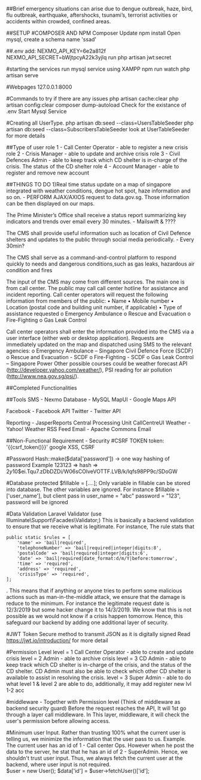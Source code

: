 ##Brief
emergency situations can arise due to dengue outbreak, haze, bird, flu outbreak, earthquake, aftershocks, tsunami’s, terrorist activities or accidents within crowded, confined areas.

##SETUP
#COMPOSER AND NPM
Composer Update
npm install
Open mysql, create a schema name 'ssad'

##.env
add:
NEXMO_API_KEY=6e2a812f
NEXMO_API_SECRET=bWjtpcyA22k3yjlq
run php artisan jwt:secret

#starting the services
run mysql service using XAMPP 
npm run watch
php artisan serve

#Webpages
127.0.0.1:8000

#Commands to try if there are any issues
php artisan cache:clear
php artisan config:clear
composer dump-autoload
Check for the existance of .env
Start Mysql Service

#Creating all UserType.
php artisan db:seed --class=UsersTableSeeder
php artisan db:seed --class=SubscribersTableSeeder
look at UserTableSeeder for more details

##Type of user
role 1 - Call Center Operator - able to register a new crisis
role 2 - Crisis Manager - able to update and archive crisis
role 3 - Civil Defences Admin - able to keep track which CD shelter is in-charge of the crisis. The status of the CD shelter
role 4 - Account Manager - able to register and remove new account


##THINGS TO DO
1)Real time status update on a map of singapore integrated with weather conditions, dengue hot spot, haze information and so on.
    - PERFORM AJAX/AXIOS request to data.gov.sg. Those information can be then displayed on our maps.

The Prime Minister’s Office shall receive a status report summarizing key indicators and trends over email every 30 minutes.
    - Mailswift & ????

The CMS shall provide useful information such as location of Civil Defence shelters and updates to the public through social media periodically.
    - Every 30min?

The CMS shall serve as a command-and-control platform to respond quickly to needs and dangerous conditions,such as gas leaks, hazardous air condition and fires

The input of the CMS may come from different sources. The main one is from call center. 
The public may call call center hotline for assistance and incident reporting. Call center operators 
will request the following information from members of the public:
    • Name
    • Mobile number
    • Location (postal code and building unit number, if applicable)
    • Type of assistance requested
        o Emergency Ambulance 
        o Rescue and Evacuation 
        o Fire-Fighting
        o Gas Leak Control

Call center operators shall enter the information provided into the CMS via a user interface (either web or desktop application). 
Requests are immediately updated on the map and dispatched using SMS to the relevant agencies:
o Emergency Ambulance – Singapore Civil Defence Force (SCDF)
o Rescue and Evacuation - SCDF
o Fire-Fighting - SCDF
o Gas Leak Control – Singapore Power
Other possible courses could be weather forecast API (http://developer.yahoo.com/weather/), PSI 
reading for air pollution (http://www.nea.gov.sg/psi/). 


##Completed Functionalities


##Tools
SMS - Nexmo
Database - MySQL
MapUI - Google Maps API

Facebook - Facebook API
Twitter - Twitter API

Reporting - JasperReports
Central Processing Unit 
CallCentreUI
Weather - Yahoo! Weather RSS Feed
Email - Apache Commons Email




##Non-Functional Requirement - Security
#CSRF TOKEN
token: '{{csrf_token()}}'
google XSS, CSRF

#Password 
Hash::make($data['password']) -> one way hashing of password 
Example
123123 => hash => $2y$10$ei.Tqu7.zDbDZDi/W06sCOlveVOTTF.LVB/k/lqfs98PP9c/SDoGW

#Database
protected $fillable = [....]; Only variable in fillable can be stored into database. The other variables are ignored.
For instance $fillable = ['user_name'], but client pass in user_name = "abc" password = "123", password will be ignored

#Data Validation
Laravel Validator (use Illuminate\Support\Facades\Validator;)
This is basically a backend validation to ensure that we receive what is legitimate. 
For instance, The rule stats that 

    public static $rules = [
        'name' => 'bail|required',
        'telephoneNumber' => 'bail|required|integer|digits:8',
        'postalCode' => 'bail|required|integer|digits:6',
        'date' => 'bail|required|date_format:d/m/Y|before:tomorrow',
        'time' => 'required',
        'address' => 'required',
        'crisisType' => 'required',
    ];
. This means that if anything or anyone tries to perform some malicious actions such as man-in-the-middle attack, we ensure that the damage is reduce to the minimum. For instance the legitimate request date is 12/3/2019 but some hacker change it to 14/3/2019. We know that this is not possible as we would not know if a crisis happen tomorrow. Hence, this safeguard our backend by adding one additional layer of security.

#JWT Token
Secure method to transmit JSON as it is digitally signed
Read https://jwt.io/introduction/ for more detail

#Permission Level
level = 1 Call Center Operator - able to create and update crisis
level = 2 Admin - able to archive crisis
level = 3 CD Admin - able to keep track which CD shelter is in-charge of the crisis, and the status of the CD shelter. 
        CD Admin must also be able to check which other CD shelter is available to assist in resolving the crisis. 
level = 3 Super Admin - able to do what level 1 & level 2 are able to do, additionally, it may add register new lvl 1-2 acc

#middleware - Together with Permission level (Think of middleware as backend security guard)
Before the request reaches the API, It will 1st go through a layer call middleware. In This layer, middleware, it will check the user's permission before allowing access.

#Minimum user Input.
Rather than trusting 100% what the current user is telling us, we minimize the information that the user pass to us.
Example. 
The current user has an id of 1 - Call center Ops. However when he post the data to the server, he stat that he has an id of 2 - SuperAdmin. Hence, we shouldn't trust user input. Thus, we always fetch the current user at the backend, where user input is not required.         
$user = new User();
$data['id'] = $user->fetchUser()['id'];